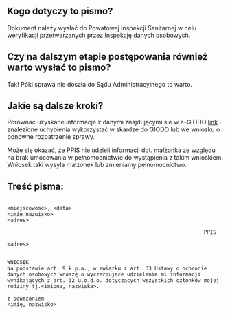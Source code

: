 ## Kogo dotyczy to pismo?
Dokument należy wysłać do Powatowej Inspekcji Sanitarnej w celu weryfikacji przetwarzanych przez Inspekcję danych osobowych. 

## Czy na dalszym etapie postępowania również warto wysłać to pismo?
Tak! Póki sprawa nie doszła do Sądu Administracyjnego to warto.

## Jakie są dalsze kroki?
Porównać uzyskane informacje z danymi znajdującymi sie w e-GIODO [link](https://egiodo.giodo.gov.pl/index.dhtml) i znalezione uchybienia wykorzystać w skardze do GIODO lub we wniosku o ponowne rozpatrzenie sprawy.

Może się okazać, że PPIS nie udzieli informacji dot. małżonka ze względu na brak umocowania w pełnomocnictwie do wystąpienia z takim wnioskiem. Wniosek taki wysyła małżonek lub zmieniamy pełnomocnictwo.

## Treść pisma:

```
                                                                <miejscowosc>, <data>
<imie nazwisko>
<adres>

                                                                PPIS
                                                                <adres>


WNIOSEK
Na podstawie art. 9 k.p.a., w związku z art. 33 Ustawy o ochronie danych osobowych wnoszę o wyczerpujące udzielenie mi informacji wynikających z art. 32 u.o.d.o. dotyczących wszystkich członków mojej rodziny tj.<imiona, nazwiska>.

z poważaniem
<imię, nazwisko>

```
